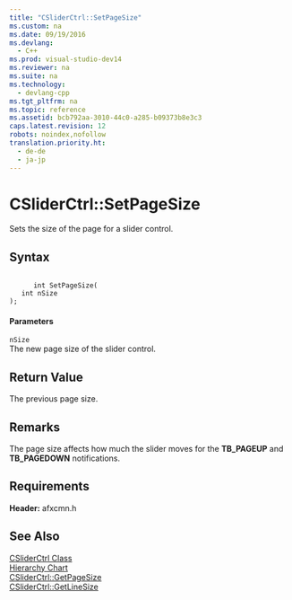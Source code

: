 ```yaml
---
title: "CSliderCtrl::SetPageSize"
ms.custom: na
ms.date: 09/19/2016
ms.devlang: 
  - C++
ms.prod: visual-studio-dev14
ms.reviewer: na
ms.suite: na
ms.technology: 
  - devlang-cpp
ms.tgt_pltfrm: na
ms.topic: reference
ms.assetid: bcb792aa-3010-44c0-a285-b09373b8e3c3
caps.latest.revision: 12
robots: noindex,nofollow
translation.priority.ht: 
  - de-de
  - ja-jp
---
```

# CSliderCtrl::SetPageSize
Sets the size of the page for a slider control.  
  
## Syntax  
  
```  
  
      int SetPageSize(  
   int nSize   
);  
```  
  
#### Parameters  
 `nSize`  
 The new page size of the slider control.  
  
## Return Value  
 The previous page size.  
  
## Remarks  
 The page size affects how much the slider moves for the **TB_PAGEUP** and **TB_PAGEDOWN** notifications.  
  
## Requirements  
 **Header:** afxcmn.h  
  
## See Also  
 [CSliderCtrl Class](../vs140/CSliderCtrl-Class.md)   
 [Hierarchy Chart](../vs140/Hierarchy-Chart.md)   
 [CSliderCtrl::GetPageSize](../vs140/CSliderCtrl--GetPageSize.md)   
 [CSliderCtrl::GetLineSize](../vs140/CSliderCtrl--GetLineSize.md)